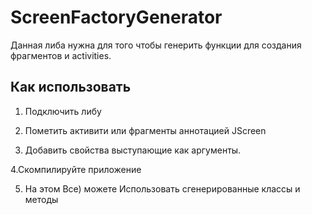 # ScreenFactoryGenerator

Данная либа нужна для того чтобы генерить функции для создания фрагментов и activities.

## Как использовать

1. Подключить либу

2. Пометить активити или фрагменты аннотацией JScreen

3. Добавить свойства выступающие как аргументы.

4.Скомпилируйте приложение

5. На этом Все) можете Использовать сгенерированные классы и методы



